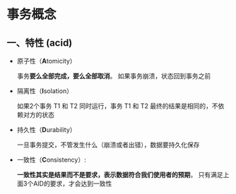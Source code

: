 # 事务概念



## 一、特性 (acid)

- 原子性（**A**tomicity）

  事务**要么全部完成，要么全部取消**。 如果事务崩溃，状态回到事务之前

- 隔离性（**I**solation）

  如果2个事务 T1 和 T2 同时运行，事务 T1 和 T2 最终的结果是相同的，不依赖对方的状态

- 持久性（**D**urability）

  一旦事务提交，不管发生什么（崩溃或者出错），数据要持久化保存

  

- 一致性（**C**onsistency）: 

  **一致性其实是结果而不是要求，表示数据符合我们使用者的预期**， 只有满足上面3个AID的要求，才会达到一致性



## 

